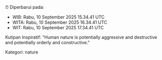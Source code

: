 ⏰ Diperbarui pada:
- WIB: Rabu, 10 September 2025 15.34.41 UTC
- WITA: Rabu, 10 September 2025 16.34.41 UTC
- WIT: Rabu, 10 September 2025 17.34.41 UTC

Kutipan Inspiratif:
"Human nature is potentially aggressive and destructive and potentially orderly and constructive."


Kategori: nature

